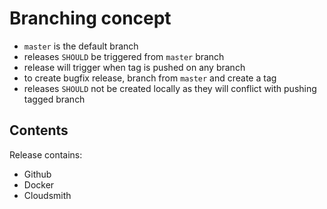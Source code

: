 # Branching concept

- `master` is the default branch
- releases `SHOULD` be triggered from `master` branch
- release will trigger when tag is pushed on any branch
- to create bugfix release, branch from `master` and create a tag
- releases `SHOULD` not be created locally as they will conflict with pushing tagged branch

## Contents

Release contains:

- Github
- Docker
- Cloudsmith
